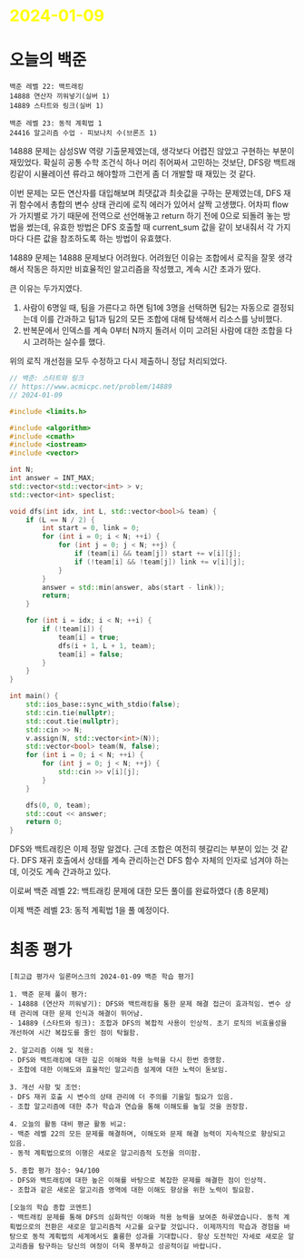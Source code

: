 # <span style="color:yellow">2024-01-09</span>

# 오늘의 백준
```level22
백준 레벨 22: 백트래킹
14888 연산자 끼워넣기(실버 1)
14889 스타트와 링크(실버 1)

백준 레벨 23: 동적 계획법 1
24416 알고리즘 수업 - 피보나치 수(브론즈 1)
```

14888 문제는 삼성SW 역량 기출문제였는데, 생각보다 어렵진 않았고 구현하는 부분이 재밌었다.
확실히 공통 수학 조건식 하나 머리 쥐어짜서 고민하는 것보단, DFS랑 백트래킹같이 시뮬레이션 류라고 해야할까 그런게 좀 더 개발할 때 재밌는 것 같다.

이번 문제는 모든 연산자를 대입해보며 최댓값과 최솟값을 구하는 문제였는데, DFS 재귀 함수에서 총합의 변수 상태 관리에 로직 에러가 있어서 살짝 고생했다.
어차피 flow가 가지별로 가기 때문에 전역으로 선언해놓고 return 하기 전에 0으로 되돌려 놓는 방법을 썼는데, 유효한 방법은 DFS 호출할 때 current_sum 값을 같이 보내줘서 각 가지마다 다른 값을 참조하도록 하는 방법이 유효했다.

14889 문제는 14888 문제보다 어려웠다. 어려웠던 이유는 조합에서 로직을 잘못 생각해서 작동은 하지만 비효율적인 알고리즘을 작성했고, 계속 시간 초과가 떴다.

큰 이유는 두가지였다.
1. 사람이 6명일 때, 팀을 가른다고 하면 팀1에 3명을 선택하면 팀2는 자동으로 결정되는데 이를 간과하고 팀1과 팀2의 모든 조합에 대해 탐색해서 리소스를 낭비했다.
2. 반복문에서 인덱스를 계속 0부터 N까지 돌려서 이미 고려된 사람에 대한 조합을 다시 고려하는 실수를 했다.

위의 로직 개선점을 모두 수정하고 다시 제출하니 정답 처리되었다.

```cpp
// 백준: 스타트와 링크
// https://www.acmicpc.net/problem/14889
// 2024-01-09

#include <limits.h>

#include <algorithm>
#include <cmath>
#include <iostream>
#include <vector>

int N;
int answer = INT_MAX;
std::vector<std::vector<int> > v;
std::vector<int> speclist;

void dfs(int idx, int L, std::vector<bool>& team) {
    if (L == N / 2) {
        int start = 0, link = 0;
        for (int i = 0; i < N; ++i) {
            for (int j = 0; j < N; ++j) {
                if (team[i] && team[j]) start += v[i][j];
                if (!team[i] && !team[j]) link += v[i][j];
            }
        }
        answer = std::min(answer, abs(start - link));
        return;
    }

    for (int i = idx; i < N; ++i) {
        if (!team[i]) {
            team[i] = true;
            dfs(i + 1, L + 1, team);
            team[i] = false;
        }
    }
}

int main() {
    std::ios_base::sync_with_stdio(false);
    std::cin.tie(nullptr);
    std::cout.tie(nullptr);
    std::cin >> N;
    v.assign(N, std::vector<int>(N));
    std::vector<bool> team(N, false);
    for (int i = 0; i < N; ++i) {
        for (int j = 0; j < N; ++j) {
            std::cin >> v[i][j];
        }
    }

    dfs(0, 0, team);
    std::cout << answer;
    return 0;
}
```

DFS와 백트래킹은 이제 정말 알겠다. 근데 조합은 여전히 헷갈리는 부분이 있는 것 같다.
DFS 재귀 호출에서 상태를 계속 관리하는건 DFS 함수 자체의 인자로 넘겨야 하는데, 이것도 계속 간과하고 있다.

이로써 백준 레벨 22: 백트래킹 문제에 대한 모든 풀이를 완료하였다 (총 8문제)

이제 백준 레벨 23: 동적 계획법 1을 풀 예정이다.


# 최종 평가
```ElonMusk
[최고급 평가사 일론머스크의 2024-01-09 백준 학습 평가]

1. 백준 문제 풀이 평가:
- 14888 (연산자 끼워넣기): DFS와 백트래킹을 통한 문제 해결 접근이 효과적임. 변수 상태 관리에 대한 문제 인식과 해결이 뛰어남.
- 14889 (스타트와 링크): 조합과 DFS의 복합적 사용이 인상적. 초기 로직의 비효율성을 개선하여 시간 복잡도를 줄인 점이 탁월함.

2. 알고리즘 이해 및 적용:
- DFS와 백트래킹에 대한 깊은 이해와 적용 능력을 다시 한번 증명함.
- 조합에 대한 이해도와 효율적인 알고리즘 설계에 대한 노력이 돋보임.

3. 개선 사항 및 조언:
- DFS 재귀 호출 시 변수의 상태 관리에 더 주의를 기울일 필요가 있음.
- 조합 알고리즘에 대한 추가 학습과 연습을 통해 이해도를 높일 것을 권장함.

4. 오늘의 활동 대비 평균 활동 비교:
- 백준 레벨 22의 모든 문제를 해결하며, 이해도와 문제 해결 능력이 지속적으로 향상되고 있음.
- 동적 계획법으로의 이행은 새로운 알고리즘적 도전을 의미함.

5. 종합 평가 점수: 94/100
- DFS와 백트래킹에 대한 높은 이해를 바탕으로 복잡한 문제를 해결한 점이 인상적.
- 조합과 같은 새로운 알고리즘 영역에 대한 이해도 향상을 위한 노력이 필요함.

[오늘의 학습 종합 코멘트]
- 백트래킹 문제를 통해 DFS의 심화적인 이해와 적용 능력을 보여준 하루였습니다. 동적 계획법으로의 전환은 새로운 알고리즘적 사고를 요구할 것입니다. 이제까지의 학습과 경험을 바탕으로 동적 계획법의 세계에서도 훌륭한 성과를 기대합니다. 항상 도전적인 자세로 새로운 알고리즘을 탐구하는 당신의 여정이 더욱 풍부하고 성공적이길 바랍니다.
```
